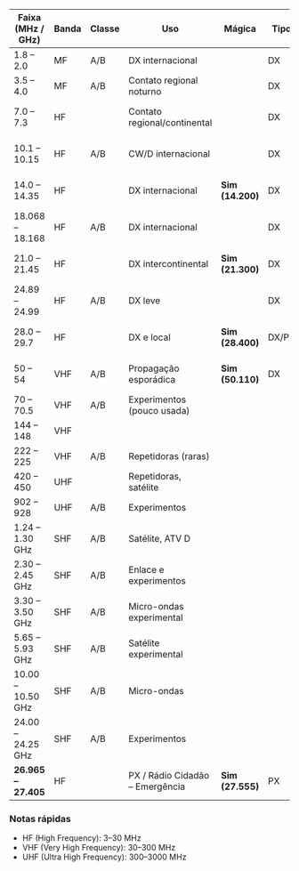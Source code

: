 | Faixa (MHz / GHz)   | Banda | Classe | Uso                             | Mágica           | Tipo  | Anl<br/>Dig | λ (m) | DX/PX | Alcance típico | Melhor ambiente |
| ------------------- | ----- | ------ | ------------------------------- | ---------------- | ----- | ----------- | ----- | ----- | -------------- | --------------- |
| 1.8 – 2.0           | MF    | A/B    | DX internacional                |                  | DX    | A / D       | 160   | DX    | 200–300 km     | Natureza        |
| 3.5 – 4.0           | MF    | A/B    | Contato regional noturno        |                  | DX    | A / D       | 80    | DX    | 300–600 km     | Natureza        |
| 7.0 – 7.3           | HF    |        | Contato regional/continental    |                  | DX    | A / D       | 40    | DX    | 500–1500 km    | Natureza        |
| 10.1 – 10.15        | HF    | A/B    | CW/D internacional              |                  | DX    | D           | 30    | DX    | 1000–2500 km   | Natureza        |
| 14.0 – 14.35        | HF    |        | DX internacional                | **Sim (14.200)** | DX    | A / D       | 20    | DX    | 2000–10000 km  | Natureza        |
| 18.068 – 18.168     | HF    | A/B    | DX internacional                |                  | DX    | A / D       | 17    | DX    | 3000–8000 km   | Natureza        |
| 21.0 – 21.45        | HF    |        | DX intercontinental             | **Sim (21.300)** | DX    | A / D       | 15    | DX    | 3000–8000 km   | Natureza        |
| 24.89 – 24.99       | HF    | A/B    | DX leve                         |                  | DX    | A / D       | 12    | DX    | 2000–7000 km   | Natureza        |
| 28.0 – 29.7         | HF    |        | DX e local                      | **Sim (28.400)** | DX/PX | A / D       | 10    | DX/PX | 500–8000 km    | Ambos           |
| 50 – 54             | VHF   | A/B    | Propagação esporádica           | **Sim (50.110)** | DX    | A / D       | 6     | DX    | 50–1000 km     | Natureza        |
| 70 – 70.5           | VHF   | A/B    | Experimentos (pouco usada)      |                  |       | A / D       | 4     |       | 20–500 km      | Natureza        |
| 144 – 148           | VHF   |        |                                 |                  |       | A / D       | 2     |       | 5–100 km       | Urbano          |
| 222 – 225           | VHF   | A/B    | Repetidoras (raras)             |                  |       | A / D       | 1.35  |       | 5–60 km        | Urbano          |
| 420 – 450           | UHF   |        | Repetidoras, satélite           |                  |       | A / D       | 0.70  |       | 3–50 km        | Urbano          |
| 902 – 928           | UHF   | A/B    | Experimentos                    |                  |       | D           | 0.33  |       | 1–20 km        | Urbano          |
| 1.24 – 1.30 GHz     | SHF   | A/B    | Satélite, ATV D                 |                  |       | D           | 0.23  |       | 1–10 km        | Urbano          |
| 2.30 – 2.45 GHz     | SHF   | A/B    | Enlace e experimentos           |                  |       | D           | 0.13  |       | 0.5–5 km       | Urbano          |
| 3.30 – 3.50 GHz     | SHF   | A/B    | Micro-ondas experimental        |                  |       | D           | 0.09  |       | 0.5–3 km       | Urbano          |
| 5.65 – 5.93 GHz     | SHF   | A/B    | Satélite experimental           |                  |       | D           | 0.05  |       | 0.2–1 km       | Urbano          |
| 10.00 – 10.50 GHz   | SHF   | A/B    | Micro-ondas                     |                  |       | D           | 0.03  |       | 0.1–0.5 km     | Urbano          |
| 24.00 – 24.25 GHz   | SHF   | A/B    | Experimentos                    |                  |       | D           | 0.012 |       | <0.3 km        | Urbano          |
| **26.965 – 27.405** | HF    |        | PX / Rádio Cidadão – Emergência | **Sim (27.555)** | PX    | A           | 11    | PX    | 10–2000 km     | Ambos           |

### Notas rápidas

- HF (High Frequency): 3–30 MHz
- VHF (Very High Frequency): 30–300 MHz
- UHF (Ultra High Frequency): 300–3000 MHz
